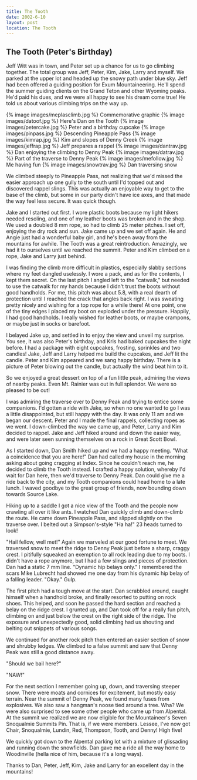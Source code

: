 ```yaml
---
title: The Tooth
date: 2002-6-10
layout: post
location: The Tooth
---
```


The Tooth (Peter's Birthday)
--------

Jeff Witt was in town, and Peter set up a chance for us to go climbing
together. The total group was Jeff, Peter, Kim, Jake, Larry and myself. We
parked at the upper lot and headed up the snowy path under blue sky.  Jeff had
been offered a guiding position for Exum Mountaineering. He'll spend the summer
guiding clients on the Grand Teton and other Wyoming peaks. He'd paid his dues,
and we were all happy to see his dream come true! He told us about various
climbing trips on the way up.


{% image images/meplasclimb.jpg %}
Commemorative graphic
{% image images/datoof.jpg %}
Here's Dan on the Tooth
{% image images/petercake.jpg %}
Peter and a birthday cupcake
{% image images/pinpass.jpg %}
Descending Pineapple Pass
{% image images/kimrap.jpg %}
Kim and slopes of Denny Creek
{% image images/jeffrap.jpg %}
Jeff prepares a rappel
{% image images/dantrav.jpg %}
Dan enjoying the climbing to Denny Peak
{% image images/datrav.jpg %}
Part of the traverse to Denny Peak
{% image images/mefollow.jpg %}
Me having fun
{% image images/snowtrav.jpg %}
Dan traversing snow


We climbed steeply to Pineapple Pass, not realizing that we'd missed
the easier approach up one gully to the south until I'd topped out and
discovered rappel slings. This was actually an enjoyable way to get to
the base of the climb, but some in our party didn't have ice axes, and
that made the way feel less secure. It was quick though.


Jake and I started out first. I wore plastic boots because my light
hikers needed resoling, and one of my leather boots was broken and in
the shop. We used a doubled 8 mm rope, so had to climb 25 meter
pitches. I set off, enjoying the dry rock and sun.  Jake came up and
we set off again. He and Angie just had a wonderful baby girl, and
he's been away from the mountains for awhile. The Tooth was a great
reintroduction. Amazingly, we had it to ourselves until we reached the
summit. Peter and Kim climbed on a rope, Jake and Larry just behind.


I was finding the climb more difficult in plastics, especially slabby
sections where my feet dangled uselessly. I wore a pack, and as for
the contents, I kept them secret. On the last pitch I angled left to
the "catwalk," but needed to use the catwalk for my hands because I
didn't trust the boots without good handholds. For me, this pitch was
about 5.8, with a real dearth of protection until I reached the crack
that angles back right. I was sweating pretty nicely and wishing for a
top rope for a while there! At one point, one of the tiny edges I
placed my boot on exploded under the pressure. Happily, I had good
handholds.  I really wished for leather boots, or maybe crampons, or
maybe just in socks or barefoot.


I belayed Jake up, and settled in to enjoy the view and unveil my
surprise. You see, it was also Peter's birthday, and Kris had baked
cupcakes the night before. I had a package with eight cupcakes,
frosting, sprinkles and two candles! Jake, Jeff and Larry helped me
build the cupcakes, and Jeff lit the candle. Peter and Kim appeared
and we sang happy birthday. There is a picture of Peter blowing out
the candle, but actually the wind beat him to it.


So we enjoyed a great dessert on top of a fun little peak, admiring
the views of nearby peaks. Even Mt. Rainier was out in full
splendor. We were so pleased to be out!


I was admiring the traverse over to 
Denny Peak and trying to entice
some companions.  I'd gotten a ride with Jake, so when no one wanted
to go I was a little disappointed, but still happy with the day. It
was only 11 am and we began our descent. Peter and I made the final
rappels, collecting ropes as we went. I down-climbed the way we came
up, and Peter, Larry and Kim decided to rappel. Jake and Jeff hiked
around and down the easier way, and were later seen sunning themselves
on a rock in Great Scott Bowl.


As I started down, 
Dan Smith hiked up and we had a happy
meeting. "What a coincidence that you are here!" Dan had called my
house in the morning asking about going cragging at Index. Since he
couldn't reach me, he decided to climb the Tooth instead. I crafted a
happy solution, whereby I'd wait for Dan here, then we'd traverse to
Denny Peak. Dan could give me a ride back to the city, and my Tooth
companions could head home to a late lunch. I waved goodbye to the
great group of friends, now bounding down towards Source Lake.


Hiking up to a saddle I got a nice view of the Tooth and the people
now crawling all over it like ants. I watched Dan quickly climb and
down-climb the route. He came down Pineapple Pass, and slipped slightly
on the traverse over. I belted out a Simpson's-style "Ha ha!" 23 heads
turned to look!


"Hail fellow, well met!" Again we marveled at our good fortune to
meet. We traversed snow to meet the ridge to Denny Peak just before a
sharp, craggy crest. I pitifully squeaked an exemption to all rock
leading due to my boots. I didn't have a rope anymore, but I had a few
slings and pieces of protection. Dan had a static 7 mm line.  "Dynamic
hip belays only." I remembered the scars Mike Lubrecht had showed me
one day from his dynamic hip belay of a falling leader. "Okay." Gulp.


The first pitch had a tough move at the start. Dan scrabbled around,
caught himself when a handhold broke, and finally resorted to putting
on rock shoes. This helped, and soon he passed the hard section and
reached a belay on the ridge crest. I grunted up, and Dan took off for
a really fun pitch, climbing on and just below the crest on the right
side of the ridge. The exposure and unexpectedly good, solid climbing
had us shouting and belting out snippets of various songs.


We continued for another rock pitch then entered an easier section of
snow and shrubby ledges. We climbed to a false summit and saw that
Denny Peak was still a good distance away. 

"Should we bail here?"

"NAW!" 

For the next section I remember going up, down, and traversing
steeper snow. There were moats and cornices for excitement, but mostly
easy terrain. Near the summit of Denny Peak, we found many fuses from
explosives.  We also saw a hangman's noose tied around a tree. Wha? We
were also surprised to see some other people who came up from
Alpental. At the summit we realized we are now eligible for the
Mountaineer's Seven Snoqualmie Summits Pin. That is, if we were
members. Lessee, I've now got Chair, Snoqualmie, Lundin, Red,
Thompson, Tooth, and Denny! High five!


We quickly got down to the Alpental parking lot with a mixture of
glissading and running down the snowfields. Dan gave me a ride all the
way home to Woodinville (hella nice of him, because it's a long ways).


Thanks to Dan, Peter, Jeff, Kim, Jake and Larry for an excellent day
in the mountains!


